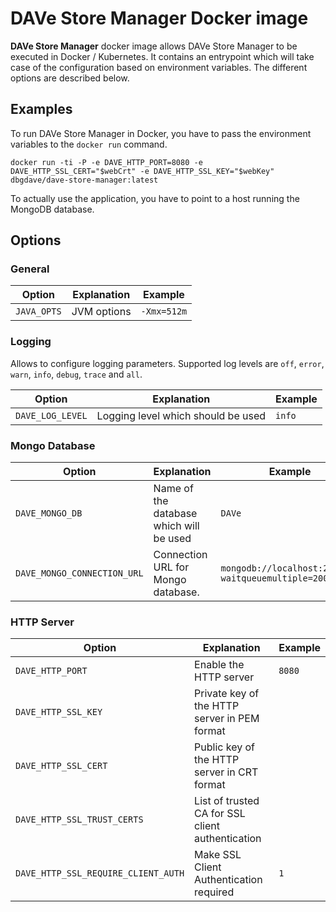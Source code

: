 # DAVe Store Manager Docker image

**DAVe Store Manager** docker image allows DAVe Store Manager to be executed in Docker / Kubernetes. It contains an entrypoint which will take case of the configuration based on environment variables. The different options are described below.

## Examples

To run DAVe Store Manager  in Docker, you have to pass the environment variables to the `docker run` command.

`docker run -ti -P -e DAVE_HTTP_PORT=8080 -e DAVE_HTTP_SSL_CERT="$webCrt" -e DAVE_HTTP_SSL_KEY="$webKey" dbgdave/dave-store-manager:latest`

To actually use the application, you have to point to a host running the MongoDB database.

## Options

### General

| Option | Explanation | Example |
|--------|-------------|---------|
| `JAVA_OPTS` | JVM options | `-Xmx=512m` |


### Logging

Allows to configure logging parameters. Supported log levels are `off`, `error`, `warn`, `info`, `debug`, `trace` and `all`.

| Option | Explanation | Example |
|--------|-------------|---------|
| `DAVE_LOG_LEVEL` | Logging level which should be used | `info` |


### Mongo Database

| Option | Explanation | Example |
|--------|-------------|---------|
| `DAVE_MONGO_DB` | Name of the database which will be used | `DAVe` |
| `DAVE_MONGO_CONNECTION_URL` | Connection URL for Mongo database. | `mongodb://localhost:27017/?waitqueuemultiple=20000` |

### HTTP Server

| Option | Explanation | Example |
|--------|-------------|---------|
| `DAVE_HTTP_PORT` | Enable the HTTP server | `8080` |
| `DAVE_HTTP_SSL_KEY` | Private key of the HTTP server in PEM format  |  |
| `DAVE_HTTP_SSL_CERT` | Public key of the HTTP server in CRT format |  |
| `DAVE_HTTP_SSL_TRUST_CERTS` | List of trusted CA for SSL client authentication |  |
| `DAVE_HTTP_SSL_REQUIRE_CLIENT_AUTH` | Make SSL Client Authentication required | `1` |
